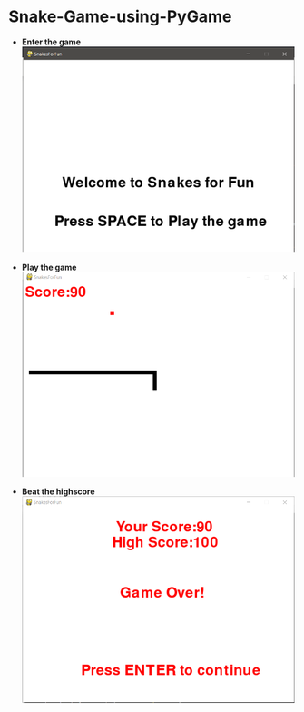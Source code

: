 # Snake-Game-using-PyGame
* **Enter the game**
![Screenshot](/images/1.PNG)

* **Play the game**
![Screenshot](/images/2.PNG)

* **Beat the highscore**
![Screenshot](/images/3.PNG)
